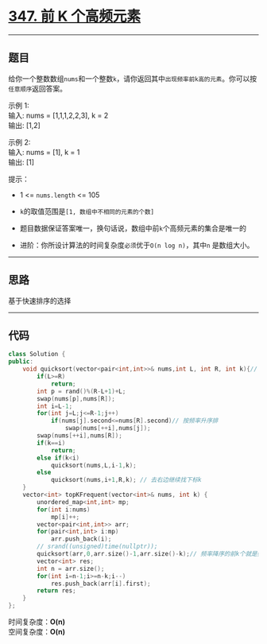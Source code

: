# [347. 前 K 个高频元素](https://leetcode.cn/problems/top-k-frequent-elements/description/)

---

## 题目

给你一个整数数组`nums`和一个整数`k`，请你返回其中`出现频率前k高的元素`。你可以按`任意顺序`返回答案。  

示例 1:  
输入: nums = [1,1,1,2,2,3], k = 2  
输出: [1,2]  

示例 2:  
输入: nums = [1], k = 1  
输出: [1]  

提示：  
- 1 <= `nums.length` <= 105  
- `k`的取值范围是`[1, 数组中不相同的元素的个数]`  
- 题目数据保证答案唯一，换句话说，数组中前`k`个高频元素的集合是唯一的  

- 进阶：你所设计算法的时间复杂度`必须`优于`O(n log n)`，其中`n` 是数组大小。

---

## 思路

基于快速排序的选择

---

## 代码

```C++
class Solution {
public:
    void quicksort(vector<pair<int,int>>& nums,int L, int R, int k){// 注意这里一定要写引用, 不然的话，数组在排序函数里是排好了，退出去就是没排的
        if(L>=R)
            return;
        int p = rand()%(R-L+1)+L;
        swap(nums[p],nums[R]);
        int i=L-1;
        for(int j=L;j<=R-1;j++)
            if(nums[j].second<=nums[R].second)// 按频率升序排
                swap(nums[++i],nums[j]);
        swap(nums[++i],nums[R]);
        if(k==i)
            return;
        else if(k<i)
            quicksort(nums,L,i-1,k);
        else
            quicksort(nums,i+1,R,k); // 去右边继续找下标k
    }
    vector<int> topKFrequent(vector<int>& nums, int k) {
        unordered_map<int,int> mp;
        for(int i:nums)
            mp[i]++;
        vector<pair<int,int>> arr;
        for(pair<int,int> i:mp)
            arr.push_back(i);
        // srand((unsigned)time(nullptr));
        quicksort(arr,0,arr.size()-1,arr.size()-k);// 频率降序的前k个就是频率升序的倒数k个
        vector<int> res;
        int n = arr.size();
        for(int i=n-1;i>=n-k;i--)
            res.push_back(arr[i].first);
        return res;
    }
};
```

时间复杂度：**O(n)**  
空间复杂度：**O(n)**
